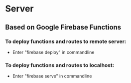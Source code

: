# Server

## Based on Google Firebase Functions

### To deploy functions and routes to remote server:

- Enter "firebase deploy" in commandline

### To deploy functions and routes to localhost:

- Enter "firebase serve" in commandline